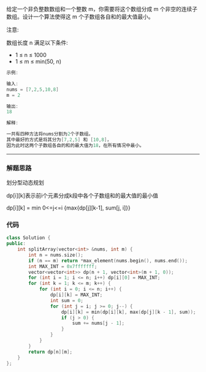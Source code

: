 给定一个非负整数数组和一个整数 m，你需要将这个数组分成 m 个非空的连续子数组。设计一个算法使得这 m 个子数组各自和的最大值最小。

注意:

数组长度 n 满足以下条件:

- 1 ≤ n ≤ 1000
- 1 ≤ m ≤ min(50, n)

```cpp
示例:

输入:
nums = [7,2,5,10,8]
m = 2

输出:
18

解释:

一共有四种方法将nums分割为2个子数组。
其中最好的方式是将其分为[7,2,5] 和 [10,8]，
因为此时这两个子数组各自的和的最大值为18，在所有情况中最小。
```

----


### 解题思路

划分型动态规划

dp[i][k]表示前i个元素分成k段中各个子数组和的最大值的最小值

dp[i][k] = min 0<=j<=i {max{dp[j][k-1], sum[j, i]}}

### 代码

```cpp
class Solution {
public:
    int splitArray(vector<int> &nums, int m) {
        int n = nums.size();
        if (n == m) return *max_element(nums.begin(), nums.end());
        int MAX_INT = 0x7fffffff;
        vector<vector<int>> dp(n + 1, vector<int>(m + 1, 0));
        for (int i = 1; i <= n; i++) dp[i][0] = MAX_INT;
        for (int k = 1; k <= m; k++) {
            for (int i = 0; i <= n; i++) {
                dp[i][k] = MAX_INT;
                int sum = 0;
                for (int j = i; j >= 0; j--) {
                    dp[i][k] = min(dp[i][k], max(dp[j][k - 1], sum));
                    if (j > 0) {
                        sum += nums[j - 1];
                    }
                }
            }
        }
        return dp[n][m];
    }
};
```
